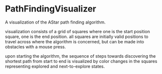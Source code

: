 # PathFindingVisualizer
A visualization of the AStar path finding algorithm. 

visualization consists of a grid of squares where one is the start position square, one is the end position. all squares are initially valid positions to travel across where the algorithm is concerned, but can be made into obstacles with a mouse press.

upon starting the algorithm, the sequence of steps towards discovering the shortest path from start to end is visualized by color changes in the squares representing explored and next-to-explore states.
  

